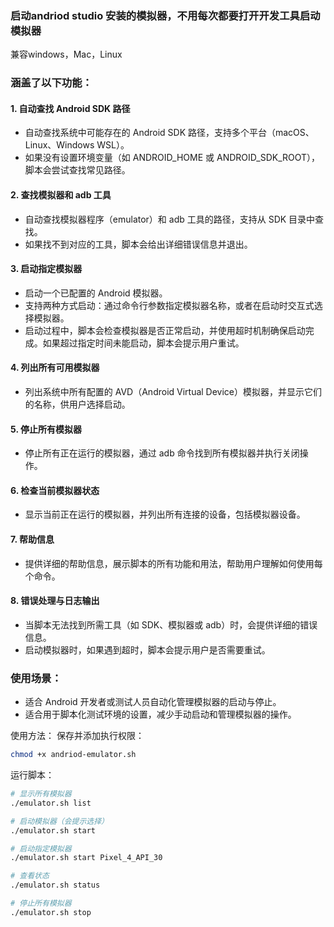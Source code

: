 ### 启动andriod studio 安装的模拟器，不用每次都要打开开发工具启动模拟器
 兼容windows，Mac，Linux
 
### 涵盖了以下功能：

#### 1. 自动查找 Android SDK 路径
- 自动查找系统中可能存在的 Android SDK 路径，支持多个平台（macOS、Linux、Windows WSL）。
- 如果没有设置环境变量（如 ANDROID_HOME 或 ANDROID_SDK_ROOT），脚本会尝试查找常见路径。
#### 2. 查找模拟器和 adb 工具
- 自动查找模拟器程序（emulator）和 adb 工具的路径，支持从 SDK 目录中查找。
- 如果找不到对应的工具，脚本会给出详细错误信息并退出。
#### 3. 启动指定模拟器
- 启动一个已配置的 Android 模拟器。
- 支持两种方式启动：通过命令行参数指定模拟器名称，或者在启动时交互式选择模拟器。
- 启动过程中，脚本会检查模拟器是否正常启动，并使用超时机制确保启动完成。如果超过指定时间未能启动，脚本会提示用户重试。
#### 4. 列出所有可用模拟器
- 列出系统中所有配置的 AVD（Android Virtual Device）模拟器，并显示它们的名称，供用户选择启动。
#### 5. 停止所有模拟器
- 停止所有正在运行的模拟器，通过 adb 命令找到所有模拟器并执行关闭操作。
#### 6. 检查当前模拟器状态
- 显示当前正在运行的模拟器，并列出所有连接的设备，包括模拟器设备。
#### 7. 帮助信息
- 提供详细的帮助信息，展示脚本的所有功能和用法，帮助用户理解如何使用每个命令。
#### 8. 错误处理与日志输出
- 当脚本无法找到所需工具（如 SDK、模拟器或 adb）时，会提供详细的错误信息。
- 启动模拟器时，如果遇到超时，脚本会提示用户是否需要重试。

### 使用场景：
- 适合 Android 开发者或测试人员自动化管理模拟器的启动与停止。
- 适合用于脚本化测试环境的设置，减少手动启动和管理模拟器的操作。


使用方法：
保存并添加执行权限：

```bash
chmod +x andriod-emulator.sh
```
运行脚本：

```bash
# 显示所有模拟器
./emulator.sh list

# 启动模拟器（会提示选择）
./emulator.sh start

# 启动指定模拟器
./emulator.sh start Pixel_4_API_30

# 查看状态
./emulator.sh status

# 停止所有模拟器
./emulator.sh stop
```
